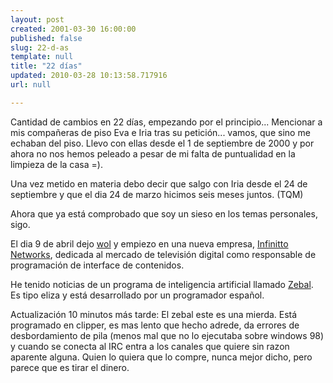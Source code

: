 ```yaml
---
layout: post
created: 2001-03-30 16:00:00
published: false
slug: 22-d-as
template: null
title: "22 días"
updated: 2010-03-28 10:13:58.717916
url: null

---
```


Cantidad de cambios en 22 d&iacute;as, empezando por el principio...
Mencionar a mis compa&ntilde;eras de piso Eva e Iria tras su
petici&oacute;n... vamos, que sino me echaban del piso. Llevo con ellas desde el 1 de septiembre de 2000 y por ahora no nos hemos peleado a pesar de mi falta de puntualidad en la limpieza de la casa =).

Una vez metido en materia debo decir que salgo con Iria desde el 24 de septiembre y que el dia 24 de marzo hicimos seis meses juntos. (TQM)

Ahora que ya está comprobado que soy un sieso en los temas personales, sigo.

El dia 9 de abril dejo <a href="http://www.wolstudios.com">wol</a> y empiezo en una nueva empresa, <a href="http://www.infinitto.com">Infinitto Networks</a>, dedicada al mercado de televisi&oacute;n digital como responsable de programaci&oacute;n de interface de contenidos.

He tenido noticias de un programa de inteligencia artificial llamado <a href="http://www.readysoft.es/home/coding/zebal/index.html">Zebal</a>. Es tipo eliza y está desarrollado por un programador espa&ntilde;ol.

Actualización 10 minutos más tarde: El zebal este es una mierda. Está
programado en clipper, es mas lento que hecho adrede, da errores de
desbordamiento de pila (menos mal que no lo ejecutaba sobre windows 98) y
cuando se conecta al IRC entra a los canales que quiere sin razon aparente
alguna. Quien lo quiera que lo compre, nunca mejor dicho, pero parece que es tirar el dinero.



